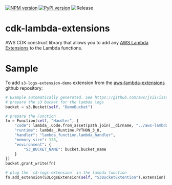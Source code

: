 [![NPM version](https://badge.fury.io/js/cdk-lambda-extensions.svg)](https://badge.fury.io/js/cdk-lambda-extensions)
[![PyPI version](https://badge.fury.io/py/cdk-lambda-extensions.svg)](https://badge.fury.io/py/cdk-lambda-extensions)
![Release](https://github.com/pahud/cdk-lambda-extensions/workflows/Release/badge.svg)

# cdk-lambda-extensions

AWS CDK construct library that allows you to add any [AWS Lambda Extensions](https://docs.aws.amazon.com/lambda/latest/dg/using-extensions.html) to the Lambda functions.

# Sample

To add `s3-logs-extension-demo` extension from the [aws-lambda-extensions](https://github.com/aws-samples/aws-lambda-extensions) github repository:

```python
# Example automatically generated. See https://github.com/aws/jsii/issues/826
# prepare the s3 bucket for the lambda logs
bucket = s3.Bucket(self, "DemoBucket")

# prepare the Function
fn = Function(self, "Handler", {
    "code": lambda_.Code.from_asset(path.join(__dirname, "../aws-lambda-extensions/s3-logs-extension-demo/functionsrc")),
    "runtime": lambda_.Runtime.PYTHON_3_8,
    "handler": "lambda_function.lambda_handler",
    "memory_size": 128,
    "environment": {
        "S3_BUCKET_NAME": bucket.bucket_name
    }
})
bucket.grant_write(fn)

# plug the `s3-logs-extension` in the lambda function
fn.add_extension(S3LogsExtension(self, "S3BucketExtention").extension)
```
